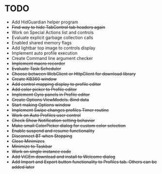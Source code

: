 # TODO

* Add HidGuardian helper program
* ~~Find way to hide TabControl tab headers again~~
* Work on Special Actions list and controls
* Evaluate explicit garbage collection calls
* Enabled shared memory flags
* Add lightbar top image to controls display
* Implement auto profile execution
* Create Command line argument checker
* ~~Implement macro recorder~~
* ~~Evaluate Task Scheduler~~
* ~~Choose between WebClient or HttpClient for download library~~
* ~~Create KB360 window~~
* ~~Add control mapping display to profile editor~~
* ~~Add color picker to Profile editor~~
* ~~Implement Gyro panels in Profile editor~~
* ~~Create Options ViewModels. Bind data~~
* ~~Start making Options window~~
* ~~Implement Swipe changes profiles Timer routine~~
* ~~Work on Auto Profiles user control~~
* ~~Check Show Notification setting behavior~~
* ~~Make small ColorPicker dialog for custom color selection~~
* ~~Enable suspend and resume functionality~~
* ~~Disconnect BT when Stopping~~
* ~~Close Minimizes~~
* ~~Minimize to Taskbar~~
* ~~Work on single instance code~~
* ~~Add ViGEm download and install to Welcome dialog~~
* ~~Add Import and Export button functionality to Profiles tab. Others can be added later~~

